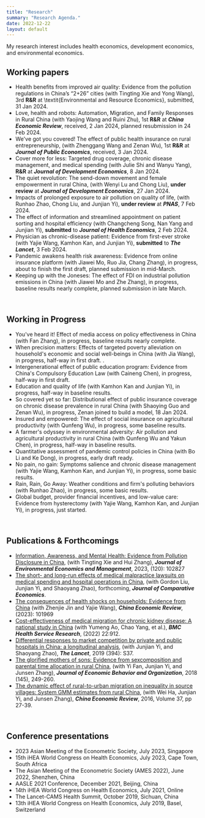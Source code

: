 ```yaml
---
title: "Research"
summary: "Research Agenda."
date: 2022-12-22
layout: default
---
```

My research interest includes health economics, development economics, and environmental economics.

## Working papers
- Health benefits from improved air quality: Evidence from the pollution regulations in China’s “2+26” cities (with Tingting Xie and Yong Wang), 3rd **R&R** at \textit{Environmental and Resource Economics}, submitted, 31 Jan 2024.
- Love, health and robots: Automation, Migration, and Family Responses in Rural China (with Yaojing Wang and Ruini Zhu), 1st **R&R** at ***China Economic Review***, received, 2 Jan 2024, planned resubmission in 24 Feb 2024.
- We've got you covered! The effect of public health insurance on rural entrepreneurship, (with Zhenggang Wang and Zenan Wu), 1st **R&R** at ***Journal of Public Economics***, received, 3 Jan 2024.
- Cover more for less: Targeted drug coverage, chronic disease management, and medical spending (with Julie Shi and Wanyu Yang), **R&R** at ***Journal of Development Economics***, 8 Jan 2024.
- The quiet revolution: The send-down movement and female empowerment in rural China, (with Wenyi Lu and Chong Liu), **under review** at ***Journal of Development Economics***, 27 Jan 2024.
- Impacts of prolonged exposure to air pollution on quality of life, (with Runhao Zhao, Chong Liu, and Junjian Yi), **under review** at ***PNAS***, 7 Feb 2024.
- The effect of information and streamlined appointment on patient sorting and hospital efficiency (with Changcheng Song, Nan Yang and Junjian Yi), **submitted** to ***Journal of Health Economics***, 2 Feb 2024.
- Physician as chronic-disease patient: Evidence from first-ever stroke (with Yajie Wang, Kamhon Kan, and Junjian Yi), **submitted** to ***The Lancet***, 3 Feb 2024.
- Pandemic awakens health risk awareness: Evidence from online insurance platform (with Jiawei Mo, Ruo Jia, Chang Zhang), in progress, about to finish the first draft, planned submission in mid-March.
- Keeping up with the Joneses: The effect of FDI on industrial pollution emissions in China (with Jiawei Mo and Zhe Zhang), in progress, baseline results nearly complete, planned submission in late March.

&nbsp;
## Working in Progress

- You've heard it! Effect of media access on policy effectiveness in China (with Fan Zhang), in progress, baseline results nearly complete.
- When precision matters: Effects of targeted poverty alleviation on household's economic and social well-beings in China (with Jia Wang), in progress, half-way in first draft.           .
- Intergenerational effect of public education program: Evidence from China's Compulsory Education Law (with Caineng Chen), in progress, half-way in first draft.
- Education and quality of life (with Kamhon Kan and Junjian Yi), in progress, half-way in baseline results.
- So covered yet so far: Distributional effect of public insurance coverage on chronic disease prevalence in rural China (with Shaoying Guo and Zenan Wu), in progress, Zenan joined to build a model, 18 Jan 2024.
- Insured and empowered: The effect of social insurance on agricultural productivity (with Qunfeng Wu), in progress, some baseline results.
- A farmer's odyssey in environmental adversity: Air pollution and agricultural productivity in rural China (with Qunfeng Wu and Yakun Chen), in progress, half-way in baseline results.
- Quantitative assessment of pandemic control policies in China (with Bo Li and Ke Dong), in progress, early draft ready.
- No pain, no gain: Symptoms salience and chronic disease management (with Yajie Wang, Kamhon Kan, and Junjian Yi), in progress, some basic results.
- Rain, Rain, Go Away: Weather conditions and firm's polluting behaviors (with Runhao Zhao), in progress, some basic results. 
- Global budget, provider financial incentives, and low-value care: Evidence from hysterectomy (with Yajie Wang, Kamhon Kan, and Junjian Yi), in progress, just started.

&nbsp;
## Publications & Forthcomings
<!-- - Go with the wind: Spatial impacts of environmental regulations on industrial activities in China, (with Tingting Xie), accepted,  ***Journal of Development Economics***. -->
- [Information, Awareness, and Mental Health: Evidence from Pollution Disclosure in China](https://doi.org/10.1016/j.jeem.2023.102827), (with Tingting Xie and Hui Zhang), ***Journal of Environmental Economics and Management***, 2023, (120): 102827
- [The short- and long-run effects of medical malpractice lawsuits on medical spending and hospital operations in China](https://authors.elsevier.com/a/1hFH1XZqAFfIl), (with Gordon Liu, Junjian Yi, and Shaoyang Zhao), forthcoming, ***Journal of Comparative Economics***.
- [The consequences of health shocks on households: Evidence from China](https://www.sciencedirect.com/science/article/pii/S1043951X23000548?via%3Dihub) (with Zhenjie Jin and Yajie Wang), ***China Economic Review***, (2023): 101969
- [Cost-effectiveness of medical migration for chronic kidney disease: A national study in China](https://pubmed.ncbi.nlm.nih.gov/35831849/) (with Yumeng Ao, Chao Yang, et al.), ***BMC Health Service Research***, (2022) 22:912.
- [Differential responses to market competition by private and public hospitals in China: a longitudinal analysis](https://www.sciencedirect.com/science/article/pii/S0140673619323736), (with Junjian Yi, and Shaoyang Zhao), ***The Lancet***, 2019 (394): S37.
- [The glorified mothers of sons: Evidence from sexcomposition and parental time allocation in rural China](https://www.sciencedirect.com/science/article/pii/S0167268117303165),
(with Yi Fan, Junjian Yi, and Junsen Zhang), ***Journal of Economic Behavior and Organization***, 2018 (145), 249-260.
- [The dynamic effect of rural-to-urban migration on inequality in source villages: System GMM estimates from rural China](https://www.sciencedirect.com/science/article/pii/S1043951X15001145), (with Wei Ha, Junjian Yi, and Junsen Zhang), ***China Economic Review***, 2016, Volume 37, pp 27-39.

&nbsp;
## Conference presentations

- 2023 Asian Meeting of the Econometric Society, July 2023, Singapore
- 15th iHEA World Congress on Health Economics, July 2023, Cape Town, South Africa
- The Asian Meeting of the Econometric Society (AMES 2022), June 2022, Shenzhen, China
- AASLE 2021 Conference, December 2021, Beijing, China 
- 14th iHEA World Congress on Health Economics, July 2021, Online
- The Lancet-CAMS Health Summit, October 2019, Sichuan, China
- 13th iHEA World Congress on Health Economics, July 2019, Basel, Switzerland
